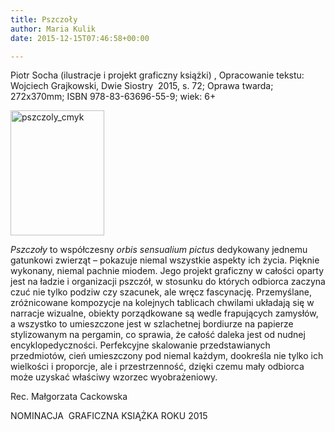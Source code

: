 ```yaml
---
title: Pszczoły
author: Maria Kulik
date: 2015-12-15T07:46:58+00:00

---
```

Piotr Socha (ilustracje i projekt graficzny książki) , Opracowanie tekstu: Wojciech Grajkowski, Dwie Siostry  2015, s. 72; Oprawa twarda; 272x370mm; ISBN 978-83-63696-55-9; wiek: 6+

<img class="alignnone size-medium wp-image-3467" src="http://www.ibby.pl/wp-content/uploads/2016/10/pszczoly_CMYK-150x200.jpg" alt="pszczoly_cmyk" width="150" height="200" srcset="http://www.ibby.pl/wp-content/uploads/2016/10/pszczoly_CMYK-150x200.jpg 150w, http://www.ibby.pl/wp-content/uploads/2016/10/pszczoly_CMYK-75x100.jpg 75w, http://www.ibby.pl/wp-content/uploads/2016/10/pszczoly_CMYK-450x600.jpg 450w, http://www.ibby.pl/wp-content/uploads/2016/10/pszczoly_CMYK.jpg 673w" sizes="(max-width: 150px) 100vw, 150px" />

_Pszczoły_ to współczesny _orbis sensualium pictus_ dedykowany jednemu gatunkowi zwierząt – pokazuje niemal wszystkie aspekty ich życia. Pięknie wykonany, niemal pachnie miodem. Jego projekt graficzny w całości oparty jest na ładzie i organizacji pszczół, w stosunku do których odbiorca zaczyna czuć nie tylko podziw czy szacunek, ale wręcz fascynację. Przemyślane, zróżnicowane kompozycje na kolejnych tablicach chwilami układają się w narracje wizualne, obiekty porządkowane są wedle frapujących zamysłów, a wszystko to umieszczone jest w szlachetnej bordiurze na papierze stylizowanym na pergamin, co sprawia, że całość daleka jest od nudnej encyklopedyczności. Perfekcyjne skalowanie przedstawianych przedmiotów, cień umieszczony pod niemal każdym, dookreśla nie tylko ich wielkości i proporcje, ale i przestrzenność, dzięki czemu mały odbiorca może uzyskać właściwy wzorzec wyobrażeniowy.

Rec. Małgorzata Cackowska

NOMINACJA  GRAFICZNA KSIĄŻKA ROKU 2015

 

